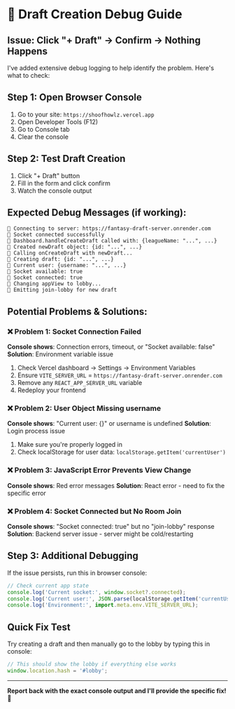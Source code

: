 # 🐛 Draft Creation Debug Guide

## Issue: Click "+ Draft" → Confirm → Nothing Happens

I've added extensive debug logging to help identify the problem. Here's what to check:

## Step 1: Open Browser Console
1. Go to your site: `https://shoofhowlz.vercel.app`  
2. Open Developer Tools (F12)
3. Go to Console tab
4. Clear the console

## Step 2: Test Draft Creation
1. Click "+ Draft" button
2. Fill in the form and click confirm
3. Watch the console output

## Expected Debug Messages (if working):
```
🔌 Connecting to server: https://fantasy-draft-server.onrender.com
🔗 Socket connected successfully
📝 Dashboard.handleCreateDraft called with: {leagueName: "...", ...}
📝 Created newDraft object: {id: "...", ...}  
📝 Calling onCreateDraft with newDraft...
🎯 Creating draft: {id: "...", ...}
🎯 Current user: {username: "...", ...}
🎯 Socket available: true
🎯 Socket connected: true
🎯 Changing appView to lobby...
🎯 Emitting join-lobby for new draft
```

## Potential Problems & Solutions:

### ❌ Problem 1: Socket Connection Failed
**Console shows**: Connection errors, timeout, or "Socket available: false"
**Solution**: Environment variable issue
1. Check Vercel dashboard → Settings → Environment Variables
2. Ensure `VITE_SERVER_URL` = `https://fantasy-draft-server.onrender.com`
3. Remove any `REACT_APP_SERVER_URL` variable
4. Redeploy your frontend

### ❌ Problem 2: User Object Missing username
**Console shows**: "Current user: {}" or username is undefined
**Solution**: Login process issue
1. Make sure you're properly logged in
2. Check localStorage for user data: `localStorage.getItem('currentUser')`

### ❌ Problem 3: JavaScript Error Prevents View Change
**Console shows**: Red error messages
**Solution**: React error - need to fix the specific error

### ❌ Problem 4: Socket Connected but No Room Join
**Console shows**: "Socket connected: true" but no "join-lobby" response
**Solution**: Backend server issue - server might be cold/restarting

## Step 3: Additional Debugging
If the issue persists, run this in browser console:
```javascript
// Check current app state
console.log('Current socket:', window.socket?.connected);
console.log('Current user:', JSON.parse(localStorage.getItem('currentUser') || 'null'));
console.log('Environment:', import.meta.env.VITE_SERVER_URL);
```

## Quick Fix Test
Try creating a draft and then manually go to the lobby by typing this in console:
```javascript
// This should show the lobby if everything else works
window.location.hash = '#lobby';
```

---

**Report back with the exact console output and I'll provide the specific fix!** 🎯